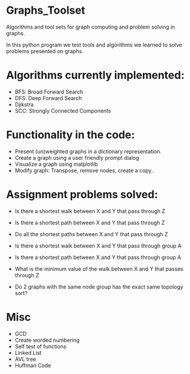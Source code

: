 # Graphs_Toolset
Algorithms and tool sets for graph computing and problem solving in graphs.

In this python program we test tools and algorithms we learned to solve problems presented on graphs.

# Algorithms currently implemented:
- BFS: Broad Forward Search
- DFS: Deep Forward Search
- Djikstra
- SCC: Strongly Connected Components 

# Functionality in the code:
- Present (un)weighted graphs in a dictionary representation.
- Create a graph using a user friendly prompt dialog
- Visualize a graph using matplotlib
- Modify graph: Transpose, remove nodes, create a copy..

# Assignment problems solved:
- Is there a shortest walk between X and Y that pass through Z
- Is there a shortest path between X and Y that pass through Z
- Do all the shortest paths between X and Y that pass through Z
- Is there a shortest walk between X and Y that pass through group A
- Is there a shortest path between X and Y that pass through group A
- What is the minimum value of the walk between X and Y that passes through Z

- Do 2 graphs with the same node group has the exact same topology sort?


# Misc
- GCD
- Create worded numbering
- Self test of functions
- Linked List
- AVL tree
- Huffman Code
